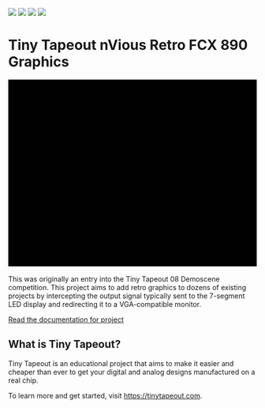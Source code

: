 ![](../../workflows/gds/badge.svg) ![](../../workflows/docs/badge.svg) ![](../../workflows/test/badge.svg) ![](../../workflows/fpga/badge.svg)

# Tiny Tapeout nVious Retro FCX 890 Graphics

![animated sample output](docs/optimized.gif)

This was originally an entry into the Tiny Tapeout 08 Demoscene competition.
This project aims to add retro graphics to dozens of existing projects by
intercepting the output signal typically sent to the 7-segment LED display and
redirecting it to a VGA-compatible monitor.

[Read the documentation for project](docs/info.md)

## What is Tiny Tapeout?

Tiny Tapeout is an educational project that aims to make it easier and cheaper
than ever to get your digital and analog designs manufactured on a real chip.

To learn more and get started, visit https://tinytapeout.com.
